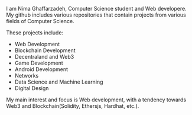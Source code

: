 I am Nima Ghaffarzadeh, Computer Science student and Web developere. My github includes various repositories that contain projects from various fields of Computer Science.

These projects include:

- Web Development
- Blockchain Development
- Decentraland and Web3
- Game Development
- Android Development
- Networks
- Data Science and Machine Learning
- Digital Design

My main interest and focus is Web development, with a tendency towards Web3 and Blockchain(Solidity, Ethersjs, Hardhat, etc.).
